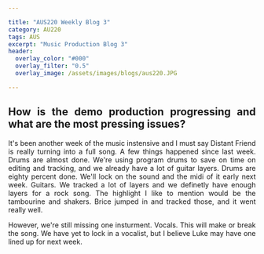 ```yaml
---

title: "AUS220 Weekly Blog 3"
category: AU220
tags: AUS
excerpt: "Music Production Blog 3"
header:
  overlay_color: "#000"
  overlay_filter: "0.5"
  overlay_image: /assets/images/blogs/aus220.JPG

---
```

<style>
body {
text-align: justify}
</style>

## How	is	the	demo	production	progressing	and	what	are	the	most	pressing	issues?

It's been another week of the music instensive and I must say Distant Friend is really turning into a full song. A few things happened since last week. Drums are almost done. We're using program drums to save on time on editing and tracking, and we already have a lot of guitar layers. Drums are eighty percent done. We'll lock on the sound and the midi of it early next week. Guitars. We tracked a lot of layers and we definetly have enough layers for a rock song. The highlight I like to mention would be the tambourine and shakers. Brice jumped in and tracked those, and it went really well. 

However, we're still missing one insturment. Vocals. This will make or break the song. We have yet to lock in a vocalist, but I believe Luke may have one lined up for next week. 